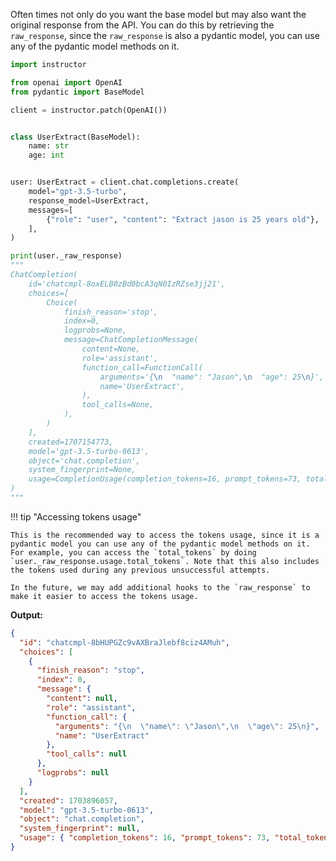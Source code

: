 Often times not only do you want the base model but may also want the original response from the API. You can do this by retrieving the `raw_response`, since the `raw_response` is also a pydantic model, you can use any of the pydantic model methods on it.

```python
import instructor

from openai import OpenAI
from pydantic import BaseModel

client = instructor.patch(OpenAI())


class UserExtract(BaseModel):
    name: str
    age: int


user: UserExtract = client.chat.completions.create(
    model="gpt-3.5-turbo",
    response_model=UserExtract,
    messages=[
        {"role": "user", "content": "Extract jason is 25 years old"},
    ],
)

print(user._raw_response)
"""
ChatCompletion(
    id='chatcmpl-8oxELB0zBd0bcA3qN0IzRZse3jj21',
    choices=[
        Choice(
            finish_reason='stop',
            index=0,
            logprobs=None,
            message=ChatCompletionMessage(
                content=None,
                role='assistant',
                function_call=FunctionCall(
                    arguments='{\n  "name": "Jason",\n  "age": 25\n}',
                    name='UserExtract',
                ),
                tool_calls=None,
            ),
        )
    ],
    created=1707154773,
    model='gpt-3.5-turbo-0613',
    object='chat.completion',
    system_fingerprint=None,
    usage=CompletionUsage(completion_tokens=16, prompt_tokens=73, total_tokens=89),
)
"""
```

!!! tip "Accessing tokens usage"

    This is the recommended way to access the tokens usage, since it is a pydantic model you can use any of the pydantic model methods on it. For example, you can access the `total_tokens` by doing `user._raw_response.usage.total_tokens`. Note that this also includes the tokens used during any previous unsuccessful attempts.

    In the future, we may add additional hooks to the `raw_response` to make it easier to access the tokens usage.

**Output:**

```json
{
  "id": "chatcmpl-8bHUPGZc9vAXBraJlebf8ciz4AMuh",
  "choices": [
    {
      "finish_reason": "stop",
      "index": 0,
      "message": {
        "content": null,
        "role": "assistant",
        "function_call": {
          "arguments": "{\n  \"name\": \"Jason\",\n  \"age\": 25\n}",
          "name": "UserExtract"
        },
        "tool_calls": null
      },
      "logprobs": null
    }
  ],
  "created": 1703896057,
  "model": "gpt-3.5-turbo-0613",
  "object": "chat.completion",
  "system_fingerprint": null,
  "usage": { "completion_tokens": 16, "prompt_tokens": 73, "total_tokens": 89 }
}
```
